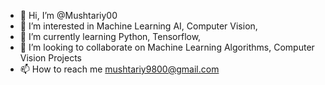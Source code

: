 - 👋 Hi, I’m @Mushtariy00
- 👀 I’m interested in Machine Learning AI, Computer Vision,
- 🌱 I’m currently learning Python, Tensorflow, 
- 💞️ I’m looking to collaborate on Machine Learning Algorithms, Computer Vision Projects
- 📫 How to reach me mushtariy9800@gmail.com


